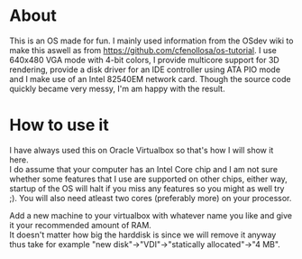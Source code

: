 # About
This is an OS made for fun. I mainly used information from the OSdev wiki to make this aswell as from https://github.com/cfenollosa/os-tutorial. I use 640x480 VGA mode with 4-bit colors, I provide multicore support for 3D rendering, provide a disk driver for an IDE controller using ATA PIO mode and I make use of an Intel 82540EM network card. Though the source code quickly became very messy, I'm am happy with the result.
# How to use it
I have always used this on Oracle Virtualbox so that's how I will show it here.  
I do assume that your computer has an Intel Core chip and I am not sure whether some features that I use are supported on other chips, either way, startup of the OS will halt if you miss any features so you might as well try ;). You will also need atleast two cores (preferably more) on your processor.  
  
Add a new machine to your virtualbox with whatever name you like and give it your recommended amount of RAM.  
It doesn't matter how big the harddisk is since we will remove it anyway thus take for example "new disk"->"VDI"->"statically allocated"->"4 MB".  


